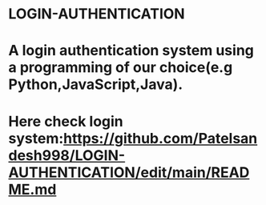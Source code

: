 # LOGIN-AUTHENTICATION
# A login authentication system using a programming of our choice(e.g Python,JavaScript,Java).
# Here check login system:https://github.com/Patelsandesh998/LOGIN-AUTHENTICATION/edit/main/README.md

